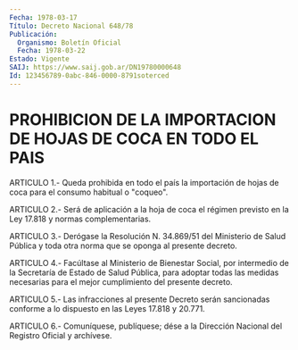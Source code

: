 ```yaml
---
Fecha: 1978-03-17
Título: Decreto Nacional 648/78
Publicación:
  Organismo: Boletín Oficial
  Fecha: 1978-03-22
Estado: Vigente
SAIJ: https://www.saij.gob.ar/DN19780000648
Id: 123456789-0abc-846-0000-8791soterced
---
```

# PROHIBICION DE LA IMPORTACION DE HOJAS DE COCA EN TODO EL PAIS

<a id="1"></a>
ARTICULO 1.- Queda prohibida en todo el país la importación de hojas de coca para el consumo habitual o "coqueo".

<a id="2"></a>
ARTICULO  2.-  Será de aplicación a la hoja de coca el régimen previsto en la Ley 17.818 y normas complementarias.

<a id="3"></a>
ARTICULO 3.- Derógase la Resolución N. 34.869/51 del Ministerio de Salud  Pública  y  toda  otra  norma  que  se oponga al presente decreto.

<a id="4"></a>
ARTICULO  4.- Facúltase al Ministerio de Bienestar Social, por intermedio de la  Secretaría  de  Estado  de  Salud  Pública,  para adoptar  todas  las  medidas  necesarias para el mejor cumplimiento del presente decreto.

<a id="5"></a>
ARTICULO  5.-  Las  infracciones  al  presente  Decreto  serán sancionadas  conforme  a lo dispuesto en las Leyes 17.818 y 20.771.

<a id="6"></a>
ARTICULO  6.-  Comuníquese,  publíquese;  dése  a la Dirección Nacional del Registro Oficial y archívese.